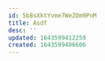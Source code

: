 ```yaml
---
id: 5b8sXktYvme7WeZOm9PnM
title: Asdf
desc: ''
updated: 1643599412259
created: 1643599406606
---
```




